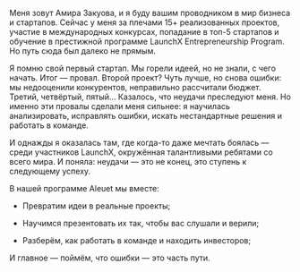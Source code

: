 Меня зовут Амира Закуова, и я буду вашим проводником в мир бизнеса и стартапов.
Сейчас у меня за плечами 15+ реализованных проектов, участие в международных конкурсах, попадание в топ-5 стартапов и обучение в престижной программе LaunchX Entrepreneurship Program. Но путь сюда был далеко не прямым.

Я помню свой первый стартап. Мы горели идеей, но не знали, с чего начать. Итог — провал.
Второй проект? Чуть лучше, но снова ошибки: мы недооценили конкурентов, неправильно рассчитали бюджет.
Третий, четвёртый, пятый… Казалось, что неудачи преследуют меня. Но именно эти провалы сделали меня сильнее: я научилась анализировать, исправлять ошибки, искать нестандартные решения и работать в команде.

И однажды я оказалась там, где когда-то даже мечтать боялась — среди участников LaunchX, окружённая талантливыми ребятами со всего мира. И поняла: неудачи — это не конец, это ступень к следующему успеху.

В нашей программе Aleuet мы вместе:

- Превратим идеи в реальные проекты;

- Научимся презентовать их так, чтобы вас слушали и верили;

- Разберём, как работать в команде и находить инвесторов;

И главное — поймём, что ошибки — это часть пути.